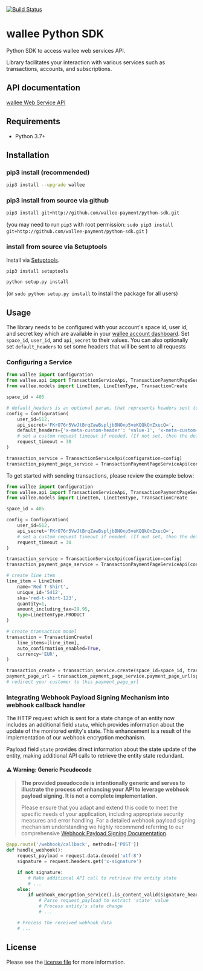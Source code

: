 [![Build Status](https://travis-ci.org/wallee-payment/python-sdk.svg?branch=master)](https://travis-ci.org/wallee-payment/python-sdk)

# wallee Python SDK

Python SDK to access wallee web services API.

Library facilitates your interaction with various services such as transactions, accounts, and subscriptions.

## API documentation

[wallee Web Service API](https://app-wallee.com/doc/api/web-service)

## Requirements

- Python 3.7+

## Installation

### pip3 install (recommended)
```sh
pip3 install --upgrade wallee
```

### pip3 install from source via github

```sh
pip3 install git+http://github.com/wallee-payment/python-sdk.git
```
(you may need to run `pip3` with root permission: `sudo pip3 install git+http://github.com/wallee-payment/python-sdk.git` )

### install from source via Setuptools

Install via [Setuptools](http://pypi.python.org/pypi/setuptools).

```sh
pip3 install setuptools

python setup.py install
```
(or `sudo python setup.py install` to install the package for all users)

## Usage
The library needs to be configured with your account's space id, user id, and secret key which are available in your [wallee
account dashboard](https://app-wallee.com/account/select). Set `space_id`, `user_id`, and `api_secret` to their values.
You can also optionally set `default_headers` to set some headers that will be sent to all requests

### Configuring a Service

```python
from wallee import Configuration
from wallee.api import TransactionServiceApi, TransactionPaymentPageServiceApi
from wallee.models import LineItem, LineItemType, TransactionCreate

space_id = 405

# default_headers is an optional param, that represents headers sent to all requests
config = Configuration(
    user_id=512,
    api_secret='FKrO76r5VwJtBrqZawBspljbBNOxp5veKQQkOnZxucQ=',
    default_headers={'x-meta-custom-header': 'value-1', 'x-meta-custom-header-2': 'value-2'},
    # set a custom request timeout if needed. (If not set, then the default value is: 25 seconds)
    request_timeout = 30
)

transaction_service = TransactionServiceApi(configuration=config)
transaction_payment_page_service = TransactionPaymentPageServiceApi(configuration=config)

```

To get started with sending transactions, please review the example below:

```python
from wallee import Configuration
from wallee.api import TransactionServiceApi, TransactionPaymentPageServiceApi
from wallee.models import LineItem, LineItemType, TransactionCreate

space_id = 405

config = Configuration(
    user_id=512,
    api_secret='FKrO76r5VwJtBrqZawBspljbBNOxp5veKQQkOnZxucQ=',
    # set a custom request timeout if needed. (If not set, then the default value is: 25 seconds)
    request_timeout = 30
)

transaction_service = TransactionServiceApi(configuration=config)
transaction_payment_page_service = TransactionPaymentPageServiceApi(configuration=config)

# create line item
line_item = LineItem(
    name='Red T-Shirt',
    unique_id='5412',
    sku='red-t-shirt-123',
    quantity=1,
    amount_including_tax=29.95,
    type=LineItemType.PRODUCT
)

# create transaction model
transaction = TransactionCreate(
    line_items=[line_item],
    auto_confirmation_enabled=True,
    currency='EUR',
)

transaction_create = transaction_service.create(space_id=space_id, transaction=transaction)
payment_page_url = transaction_payment_page_service.payment_page_url(space_id=space_id, id=transaction_create.id)
# redirect your customer to this payment_page_url
```

### Integrating Webhook Payload Signing Mechanism into webhook callback handler

The HTTP request which is sent for a state change of an entity now includes an additional field `state`, which provides information about the update of the monitored entity's state. This enhancement is a result of the implementation of our webhook encryption mechanism.

Payload field `state` provides direct information about the state update of the entity, making additional API calls to retrieve the entity state redundant.

#### ⚠️ Warning: Generic Pseudocode

> **The provided pseudocode is intentionally generic and serves to illustrate the process of enhancing your API to leverage webhook payload signing. It is not a complete implementation.**
>
> Please ensure that you adapt and extend this code to meet the specific needs of your application, including appropriate security measures and error handling.
For a detailed webhook payload signing mechanism understanding we highly recommend referring to our comprehensive
[Webhook Payload Signing Documentation](https://app-wallee.com/doc/webhooks#_webhook_payload_signing_mechanism).

```python
@app.route('/webhook/callback', methods=['POST'])
def handle_webhook():
    request_payload = request.data.decode('utf-8')
    signature = request.headers.get('x-signature')

    if not signature:
        # Make additional API call to retrieve the entity state
        # ...
    else:
        if webhook_encryption_service().is_content_valid(signature_header=signature, content_to_verify=request_payload):
            # Parse request_payload to extract 'state' value
            # Process entity's state change
            # ...

    # Process the received webhook data
    # ...

```

## License

Please see the [license file](https://github.com/wallee-payment/python-sdk/blob/master/LICENSE) for more information.